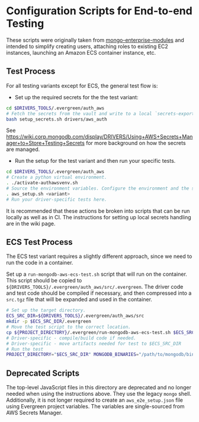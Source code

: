 # Configuration Scripts for End-to-end Testing

These scripts were originally taken from
[mongo-enterprise-modules](https://github.com/10gen/mongo-enterprise-modules/tree/master/jstests/external_auth_aws) and
intended to simplify creating users, attaching roles to existing EC2 instances, launching an Amazon ECS container
instance, etc.

## Test Process

For all testing variants except for ECS, the general test flow is:

- Set up the required secrets for the the test variant:

```bash
cd $DRIVERS_TOOLS/.evergreen/auth_aws
# Fetch the secrets from the vault and write to a local `secrets-export.sh` file.
bash setup_secrets.sh drivers/aws_auth
```

See https://wiki.corp.mongodb.com/display/DRIVERS/Using+AWS+Secrets+Manager+to+Store+Testing+Secrets for more background
on how the secrets are managed.

- Run the setup for the test variant and then run your specific tests.

```bash
cd $DRIVERS_TOOLS/.evergreen/auth_aws
# Create a python virtual environment.
. ./activate-authawsvenv.sh
# Source the environment variables. Configure the environment and the server.
. aws_setup.sh <variant>
# Run your driver-specific tests here.
```

It is recommended that these actions be broken into scripts that can be run locally as well as in CI. The instructions
for setting up local secrets handling are in the wiki page.

## ECS Test Process

The ECS test variant requires a slightly different approach, since we need to run the code in a container.

Set up a `run-mongodb-aws-ecs-test.sh` script that will run on the container. This script should be copied to
`${DRIVERS_TOOLS}/.evergreen/auth_aws/src/.evergreen`. The driver code and test code should be compiled if necessary,
and then compressed into a `src.tgz` file that will be expanded and used in the container.

```bash
# Set up the target directory.
ECS_SRC_DIR=${DRIVERS_TOOLS}/.evergreen/auth_aws/src
mkdir -p $ECS_SRC_DIR/.evergreen
# Move the test script to the correct location.
cp ${PROJECT_DIRECTORY}/.evergreen/run-mongodb-aws-ecs-test.sh $ECS_SRC_DIR/.evergreen
# Driver-specific - compile/build code if needed.
# Driver-specific - move artifacts needed for test to $ECS_SRC_DIR
# Run the test
PROJECT_DIRECTORY="$ECS_SRC_DIR" MONGODB_BINARIES="/path/to/mongodb/bin" $AUTH_AWS_DIR/aws_setup.sh ecs
```

## Deprecated Scripts

The top-level JavaScript files in this directory are deprecated and no longer needed when using the instructions above.
They use the legacy `mongo` shell. Additionally, it is not longer required to create an `aws_e2e_setup.json` file using
Evergreen project variables. The variables are single-sourced from AWS Secrets Manager.
